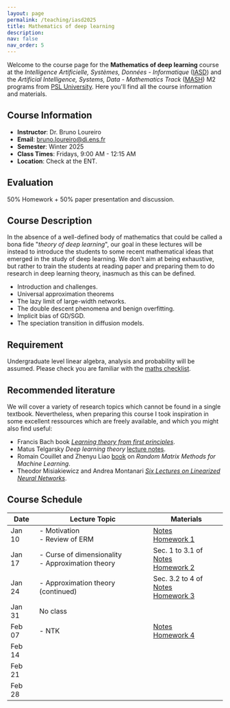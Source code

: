 ```yaml
---
layout: page
permalink: /teaching/iasd2025
title: Mathematics of deep learning
description:
nav: false
nav_order: 5
---
```


Welcome to the course page for the **Mathematics of deep learning** course at the *Intelligence Artificielle, Systèmes, Données - Informatique* ([IASD](https://dauphine.psl.eu/formations/masters/informatique/m2-intelligence-artificielle-systemes-donnees)) and the *Artificial Intelligence, Systems, Data - Mathematics Track* ([MASH](https://dauphine.psl.eu/en/training/masters-degrees/mathematics-and-applied-mathematics/masters-year-2-artificial-intelligence-systems-data/program)) M2 programs from [PSL University](https://psl.eu/). Here you'll find all the course information and materials.

## Course Information

- **Instructor**: Dr. Bruno Loureiro
- **Email**: [bruno.loureiro@di.ens.fr](mailto:bruno.loureiro@di.ens.fr)
- **Semester**: Winter 2025
- **Class Times**: Fridays, 9:00 AM - 12:15 AM
- **Location**: Check at the ENT.

## Evaluation

50% Homework + 50% paper presentation and discussion.

## Course Description

In the absence of a well-defined body of mathematics that could be called a bona fide "*theory of deep learning*", our goal in these lectures will be instead to introduce the students to some recent mathematical ideas that emerged in the study of deep learning. We don't aim at being exhaustive, but rather to train the students at reading paper and preparing them to do research in deep learning theory, inasmuch as this can be defined.

- Introduction and challenges.
- Universal approximation theorems
- The lazy limit of large-width networks.
- The double descent phenomena and benign overfitting.
- Implicit bias of GD/SGD.
- The speciation transition in diffusion models.

## Requirement

Undergraduate level linear algebra, analysis and probability will be assumed. Please check you are familiar with the [maths checklist](../assets/iasd/maths.pdf).

## Recommended literature

We will cover a variety of research topics which cannot be found in a single textbook. Nevertheless, when preparing this course I took inspiration in some excellent ressources which are freely available, and which you might also find useful:

- Francis Bach book [*Learning theory from first principles*](https://www.di.ens.fr/~fbach/ltfp_book.pdf).
- Matus Telgarsky *Deep learning theory* [lecture notes](https://mjt.cs.illinois.edu/dlt/two.pdf).
- Romain Couillet and Zhenyu Liao [book](https://polaris.imag.fr/romain.couillet/docs/RMT_ML_Book.pdf) on *Random Matrix Methods for Machine Learning*.
- Theodor Misiakiewicz and Andrea Montanari [*Six Lectures on Linearized Neural Networks*](https://arxiv.org/abs/2308.13431).

## Course Schedule

| Date        | Lecture Topic                | Materials                            |
|-------------|------------------------------|--------------------------------------|
| Jan 10     | - Motivation <br>  - Review of ERM         | [Notes](../assets/iasd/introduction.pdf) <br> [Homework 1](../assets/iasd/mathsdl_hw1.pdf)|
| Jan 17     | - Curse of dimensionality <br>  - Approximation theory | Sec. 1 to 3.1 of [Notes](../assets/iasd/approximation.pdf) <br> [Homework 2](../assets/iasd/mathsdl_hw2.pdf)|
| Jan 24     | - Approximation theory (continued) | Sec. 3.2 to 4 of [Notes](../assets/iasd/approximation.pdf) <br> [Homework 3](../assets/iasd/mathsdl_hw3.pdf)|
| Jan 31     | No class  |  |
| Feb 07     | - NTK | [Notes](../assets/iasd/ntk.pdf) <br> [Homework 4](../assets/iasd/mathsdl_hw4.pdf) |
| Feb 14     |  |  |
| Feb 21     |  |  |
| Feb 28     |  |  |

